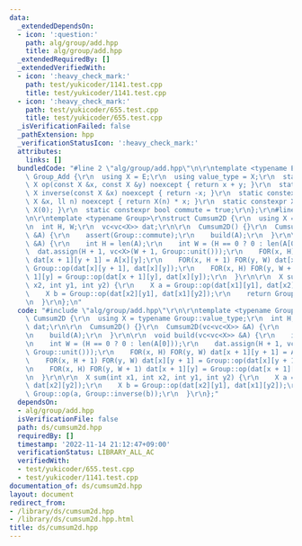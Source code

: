 ```yaml
---
data:
  _extendedDependsOn:
  - icon: ':question:'
    path: alg/group/add.hpp
    title: alg/group/add.hpp
  _extendedRequiredBy: []
  _extendedVerifiedWith:
  - icon: ':heavy_check_mark:'
    path: test/yukicoder/1141.test.cpp
    title: test/yukicoder/1141.test.cpp
  - icon: ':heavy_check_mark:'
    path: test/yukicoder/655.test.cpp
    title: test/yukicoder/655.test.cpp
  _isVerificationFailed: false
  _pathExtension: hpp
  _verificationStatusIcon: ':heavy_check_mark:'
  attributes:
    links: []
  bundledCode: "#line 2 \"alg/group/add.hpp\"\n\r\ntemplate <typename E>\r\nstruct\
    \ Group_Add {\r\n  using X = E;\r\n  using value_type = X;\r\n  static constexpr\
    \ X op(const X &x, const X &y) noexcept { return x + y; }\r\n  static constexpr\
    \ X inverse(const X &x) noexcept { return -x; }\r\n  static constexpr X power(const\
    \ X &x, ll n) noexcept { return X(n) * x; }\r\n  static constexpr X unit() { return\
    \ X(0); }\r\n  static constexpr bool commute = true;\r\n};\r\n#line 2 \"ds/cumsum2d.hpp\"\
    \n\r\ntemplate <typename Group>\r\nstruct Cumsum2D {\r\n  using X = typename Group::value_type;\r\
    \n  int H, W;\r\n  vc<vc<X>> dat;\r\n\r\n  Cumsum2D() {}\r\n  Cumsum2D(vc<vc<X>>\
    \ &A) {\r\n    assert(Group::commute);\r\n    build(A);\r\n  }\r\n\r\n  void build(vc<vc<X>>\
    \ &A) {\r\n    int H = len(A);\r\n    int W = (H == 0 ? 0 : len(A[0]));\r\n  \
    \  dat.assign(H + 1, vc<X>(W + 1, Group::unit()));\r\n    FOR(x, H) FOR(y, W)\
    \ dat[x + 1][y + 1] = A[x][y];\r\n    FOR(x, H + 1) FOR(y, W) dat[x][y + 1] =\
    \ Group::op(dat[x][y + 1], dat[x][y]);\r\n    FOR(x, H) FOR(y, W + 1) dat[x +\
    \ 1][y] = Group::op(dat[x + 1][y], dat[x][y]);\r\n  }\r\n\r\n  X sum(int x1, int\
    \ x2, int y1, int y2) {\r\n    X a = Group::op(dat[x1][y1], dat[x2][y2]);\r\n\
    \    X b = Group::op(dat[x2][y1], dat[x1][y2]);\r\n    return Group::op(a, Group::inverse(b));\r\
    \n  }\r\n};\n"
  code: "#include \"alg/group/add.hpp\"\r\n\r\ntemplate <typename Group>\r\nstruct\
    \ Cumsum2D {\r\n  using X = typename Group::value_type;\r\n  int H, W;\r\n  vc<vc<X>>\
    \ dat;\r\n\r\n  Cumsum2D() {}\r\n  Cumsum2D(vc<vc<X>> &A) {\r\n    assert(Group::commute);\r\
    \n    build(A);\r\n  }\r\n\r\n  void build(vc<vc<X>> &A) {\r\n    int H = len(A);\r\
    \n    int W = (H == 0 ? 0 : len(A[0]));\r\n    dat.assign(H + 1, vc<X>(W + 1,\
    \ Group::unit()));\r\n    FOR(x, H) FOR(y, W) dat[x + 1][y + 1] = A[x][y];\r\n\
    \    FOR(x, H + 1) FOR(y, W) dat[x][y + 1] = Group::op(dat[x][y + 1], dat[x][y]);\r\
    \n    FOR(x, H) FOR(y, W + 1) dat[x + 1][y] = Group::op(dat[x + 1][y], dat[x][y]);\r\
    \n  }\r\n\r\n  X sum(int x1, int x2, int y1, int y2) {\r\n    X a = Group::op(dat[x1][y1],\
    \ dat[x2][y2]);\r\n    X b = Group::op(dat[x2][y1], dat[x1][y2]);\r\n    return\
    \ Group::op(a, Group::inverse(b));\r\n  }\r\n};"
  dependsOn:
  - alg/group/add.hpp
  isVerificationFile: false
  path: ds/cumsum2d.hpp
  requiredBy: []
  timestamp: '2022-11-14 21:12:47+09:00'
  verificationStatus: LIBRARY_ALL_AC
  verifiedWith:
  - test/yukicoder/655.test.cpp
  - test/yukicoder/1141.test.cpp
documentation_of: ds/cumsum2d.hpp
layout: document
redirect_from:
- /library/ds/cumsum2d.hpp
- /library/ds/cumsum2d.hpp.html
title: ds/cumsum2d.hpp
---
```

